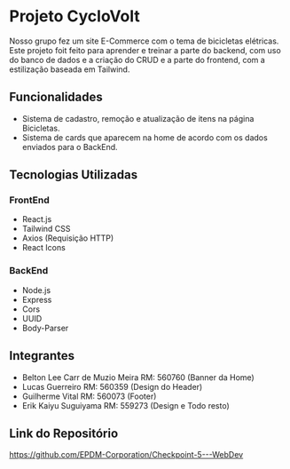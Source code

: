 # Projeto CycloVolt
Nosso grupo fez um site E-Commerce com o tema de bicicletas elétricas. Este projeto foit feito para aprender e treinar a parte do backend, com  uso do banco de dados e a criação do CRUD e a parte do frontend, com a estilização baseada em Tailwind.

## Funcionalidades
- Sistema de cadastro, remoção e atualização de itens na página Bicicletas.
- Sistema de cards que aparecem na home de acordo com os dados enviados para o BackEnd.
## Tecnologias Utilizadas

### FrontEnd
- React.js
- Tailwind CSS
- Axios (Requisição HTTP)
- React Icons

### BackEnd
- Node.js
- Express
- Cors
- UUID
- Body-Parser

## Integrantes
 - Belton Lee Carr de Muzio Meira RM: 560760 (Banner da Home)
 - Lucas Guerreiro RM: 560359 (Design do Header)
 - Guilherme Vital RM: 560073 (Footer)
 - Erik Kaiyu Suguiyama RM: 559273 (Design e Todo resto)

## Link do Repositório
https://github.com/EPDM-Corporation/Checkpoint-5---WebDev
